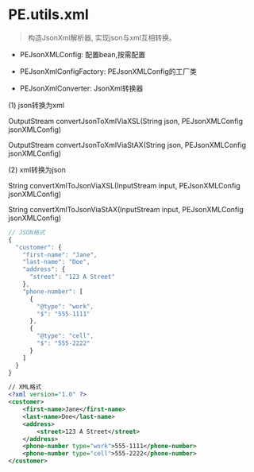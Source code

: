 PE.utils.xml
=============

> 构造JsonXml解析器, 实现json与xml互相转换。

* PEJsonXMLConfig: 配置bean,按需配置

* PEJsonXmlConfigFactory: PEJsonXMLConfig的工厂类

* PEJsonXmlConverter: JsonXml转换器

(1) json转换为xml

OutputStream convertJsonToXmlViaXSL(String json, PEJsonXMLConfig jsonXMLConfig)

OutputStream convertJsonToXmlViaStAX(String json, PEJsonXMLConfig jsonXMLConfig)

(2) xml转换为json

String convertXmlToJsonViaXSL(InputStream input, PEJsonXMLConfig jsonXMLConfig)

String convertXmlToJsonViaStAX(InputStream input, PEJsonXMLConfig jsonXMLConfig)

```js
// JSON格式
{
  "customer": {
    "first-name": "Jane",
    "last-name": "Doe",
    "address": {
      "street": "123 A Street"
    },
    "phone-number": [
      {
        "@type": "work",
        "$": "555-1111"
      },
      {
        "@type": "cell",
        "$": "555-2222"
      }
    ]
  }
}

```

```xml
// XML格式
<?xml version="1.0" ?>
<customer>
	<first-name>Jane</first-name>
	<last-name>Doe</last-name>
	<address>
		<street>123 A Street</street>
	</address>
	<phone-number type="work">555-1111</phone-number>
	<phone-number type="cell">555-2222</phone-number>
</customer>

```